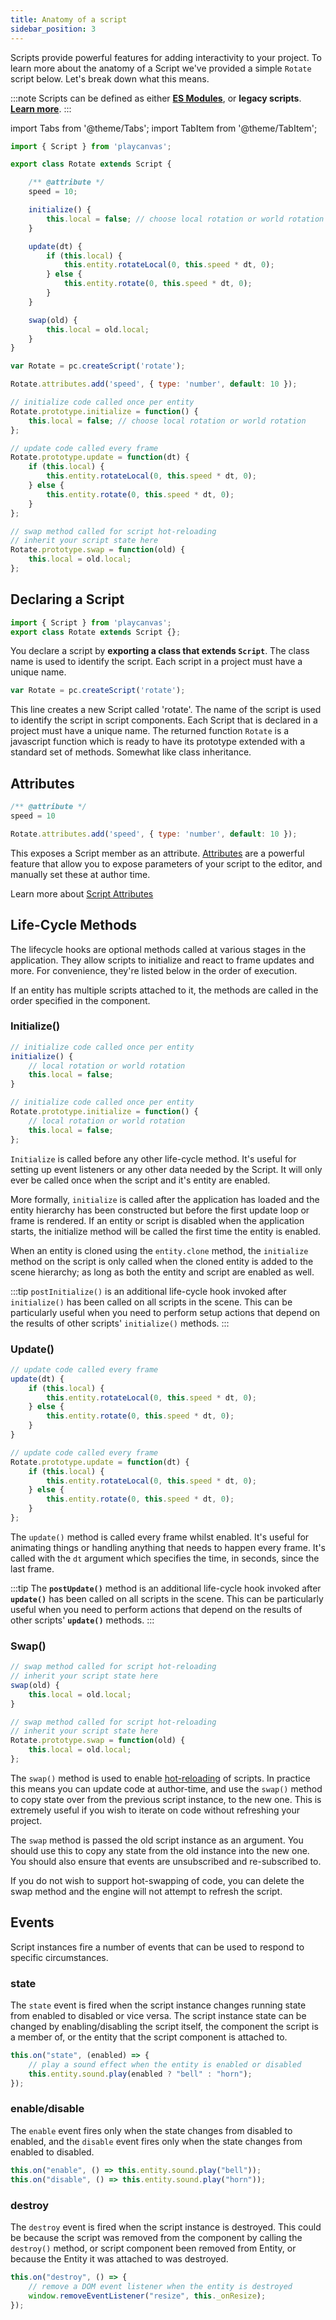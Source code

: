 ```yaml
---
title: Anatomy of a script
sidebar_position: 3
---
```


Scripts provide powerful features for adding interactivity to your project. To learn more about the anatomy of a Script we've provided a simple `Rotate` script below. Let's break down what this means.

:::note
Scripts can be defined as either **[ES Modules](./esm-scripts.md)**, or **legacy scripts**.
**[Learn more](./esm-scripts.md)**.
:::

import Tabs from '@theme/Tabs';
import TabItem from '@theme/TabItem';

<Tabs defaultValue="legacy" groupId='script-code'>
<TabItem  value="esm" label="ESM">

```javascript
import { Script } from 'playcanvas';

export class Rotate extends Script {

    /** @attribute */
    speed = 10;

    initialize() {
        this.local = false; // choose local rotation or world rotation
    }

    update(dt) {
        if (this.local) {
            this.entity.rotateLocal(0, this.speed * dt, 0);
        } else {
            this.entity.rotate(0, this.speed * dt, 0);
        }
    }

    swap(old) {
        this.local = old.local;
    }
}
```

</TabItem>
<TabItem value="legacy" label="Legacy">

```javascript
var Rotate = pc.createScript('rotate');

Rotate.attributes.add('speed', { type: 'number', default: 10 });

// initialize code called once per entity
Rotate.prototype.initialize = function() {
    this.local = false; // choose local rotation or world rotation
};

// update code called every frame
Rotate.prototype.update = function(dt) {
    if (this.local) {
        this.entity.rotateLocal(0, this.speed * dt, 0);
    } else {
        this.entity.rotate(0, this.speed * dt, 0);
    }
};

// swap method called for script hot-reloading
// inherit your script state here
Rotate.prototype.swap = function(old) {
    this.local = old.local;
};
```

</TabItem>
</Tabs>

## Declaring a Script

<Tabs defaultValue="legacy" groupId='script-code'>
<TabItem  value="esm" label="ESM">

```javascript
import { Script } from 'playcanvas';
export class Rotate extends Script {};
```

You declare a script by **exporting a class that extends `Script`**. The class name is used to identify the script. Each script in a project must have a unique name.

</TabItem>
<TabItem value="legacy" label="Legacy">

```javascript
var Rotate = pc.createScript('rotate');
```

This line creates a new Script called 'rotate'. The name of the script is used to identify the script in script components. Each Script that is declared in a project must have a unique name. The returned function `Rotate` is a javascript function which is ready to have its prototype extended with a standard set of methods. Somewhat like class inheritance.

</TabItem>
</Tabs>

## Attributes

<Tabs defaultValue="legacy" groupId='script-code'>
<TabItem value="esm" label="ESM">

```javascript
/** @attribute */
speed = 10
```

</TabItem>
<TabItem value="legacy" label="Legacy">

```javascript
Rotate.attributes.add('speed', { type: 'number', default: 10 });
```

</TabItem>
</Tabs>

This exposes a Script member as an attribute. [Attributes](./script-attributes.md) are a powerful feature that allow you to expose parameters of your script to the editor, and manually set these at author time.

Learn more about [Script Attributes](./script-attributes.md)

## Life-Cycle Methods

The lifecycle hooks are optional methods called at various stages in the application. They allow scripts to initialize and react to frame updates and more. For convenience, they're listed below in the order of execution.

If an entity has multiple scripts attached to it, the methods are called in the order specified in the component.

### Initialize()

<Tabs defaultValue="legacy" groupId='script-code'>
<TabItem value="esm" label="ESM">

```javascript
// initialize code called once per entity
initialize() {
    // local rotation or world rotation
    this.local = false;
}
```

</TabItem>
<TabItem value="legacy" label="Legacy">

```javascript
// initialize code called once per entity
Rotate.prototype.initialize = function() {
    // local rotation or world rotation
    this.local = false;
};
```

</TabItem>
</Tabs>

`Initialize` is called before any other life-cycle method. It's useful for setting up event listeners or any other data needed by the Script. It will only ever be called once when the script and it's entity are enabled.

More formally, `initialize` is called after the application has loaded and the entity hierarchy has been constructed but before the first update loop or frame is rendered. If an entity or script is disabled when the application starts, the initialize method will be called the first time the entity is enabled.

When an entity is cloned using the `entity.clone` method, the `initialize` method on the script is only called when the cloned entity is added to the scene hierarchy; as long as both the entity and script are enabled as well.

:::tip
`postInitialize()` is an additional life-cycle hook invoked after `initialize()` has been called on all scripts in the scene. This can be particularly useful when you need to perform setup actions that depend on the results of other scripts' `initialize()` methods.
:::

### Update()

<Tabs defaultValue="legacy" groupId='script-code'>
<TabItem value="esm" label="ESM">

```javascript
// update code called every frame
update(dt) {
    if (this.local) {
        this.entity.rotateLocal(0, this.speed * dt, 0);
    } else {
        this.entity.rotate(0, this.speed * dt, 0);
    }
}
```

</TabItem>
<TabItem value="legacy" label="Legacy">

```javascript
// update code called every frame
Rotate.prototype.update = function(dt) {
    if (this.local) {
        this.entity.rotateLocal(0, this.speed * dt, 0);
    } else {
        this.entity.rotate(0, this.speed * dt, 0);
    }
};
```

</TabItem>
</Tabs>

The `update()` method is called every frame whilst enabled. It's useful for animating things or handling anything that needs to happen every frame. It's called with the `dt` argument which specifies the time, in seconds, since the last frame.

:::tip
The **`postUpdate()`** method is an additional life-cycle hook invoked after **`update()`** has been called on all scripts in the scene. This can be particularly useful when you need to perform actions that depend on the results of other scripts' **`update()`** methods.
:::

### Swap()

<Tabs defaultValue="legacy" groupId='script-code'>
<TabItem value="esm" label="ESM">

```javascript
// swap method called for script hot-reloading
// inherit your script state here
swap(old) {
    this.local = old.local;
}
```

</TabItem>
<TabItem value="legacy" label="Legacy">

```javascript
// swap method called for script hot-reloading
// inherit your script state here
Rotate.prototype.swap = function(old) {
    this.local = old.local;
};
```

</TabItem>
</Tabs>

The `swap()` method is used to enable [hot-reloading](./hot-reloading.md) of scripts. In practice this means you can update code at author-time, and use the `swap()` method to copy state over from the previous script instance, to the new one. This is extremely useful if you wish to iterate on code without refreshing your project.

The `swap` method is passed the old script instance as an argument. You should use this to copy any state from the old instance into the new one. You should also ensure that events are unsubscribed and re-subscribed to.

If you do not wish to support hot-swapping of code, you can delete the swap method and the engine will not attempt to refresh the script.

## Events

Script instances fire a number of events that can be used to respond to specific circumstances.

### state

The `state` event is fired when the script instance changes running state from enabled to disabled or vice versa. The script instance state can be changed by enabling/disabling the script itself, the component the script is a member of, or the entity that the script component is attached to.

```javascript
this.on("state", (enabled) => {
    // play a sound effect when the entity is enabled or disabled
    this.entity.sound.play(enabled ? "bell" : "horn");
});
```

### enable/disable

The `enable` event fires only when the state changes from disabled to enabled, and the `disable` event fires only when the state changes from enabled to disabled.

```javascript
this.on("enable", () => this.entity.sound.play("bell"));
this.on("disable", () => this.entity.sound.play("horn"));
```

### destroy

The `destroy` event is fired when the script instance is destroyed. This could be because the script was removed from the component by calling the `destroy()` method, or script component been removed from Entity, or because the Entity it was attached to was destroyed.

```javascript
this.on("destroy", () => {
    // remove a DOM event listener when the entity is destroyed
    window.removeEventListener("resize", this._onResize);
});
```

<!--
### attr and attr:[name]

The `attr` and `attr:[name]` events are fired when a declared script attribute value is changed. This could be in the course of running the application or it could be when changes are made to the value via the Editor. The `attr` is fired for every attribute changed. The `attr:[name]` is fired only for a specific attribute e.g. if you have an attribute called 'speed' the event `attr:speed` would be fired when the speed is changed.

```javascript
Rotate.prototype.initialize = function () {
    this.on("attr:speed", function (value, prev) {
        // speed attribute has changed
    });
};
```
-->

